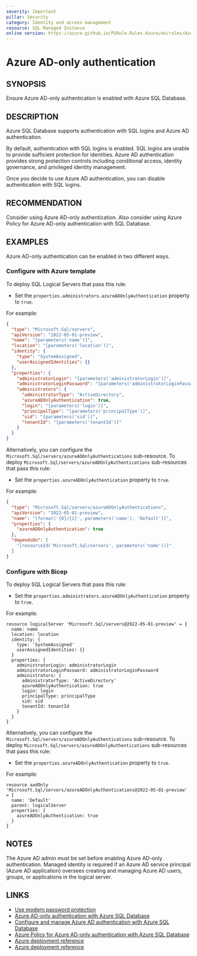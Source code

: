 ```yaml
---
severity: Important
pillar: Security
category: Identity and access management
resource: SQL Managed Instance
online version: https://azure.github.io/PSRule.Rules.Azure/en/rules/Azure.SQLMI.AADOnly/
---
```


# Azure AD-only authentication

## SYNOPSIS

Ensure Azure AD-only authentication is enabled with Azure SQL Database.

## DESCRIPTION

Azure SQL Database supports authentication with SQL logins and Azure AD authentication.

By default, authentication with SQL logins is enabled.
SQL logins are unable to provide sufficient protection for identities.
Azure AD authentication provides strong protection controls including conditional access, identity governance, and privileged identity management.

Once you decide to use Azure AD authentication, you can disable authentication with SQL logins.

## RECOMMENDATION

Consider using Azure AD-only authentication.
Also consider using Azure Policy for Azure AD-only authentication with SQL Database.

## EXAMPLES

Azure AD-only authentication can be enabled in two different ways.

### Configure with Azure template

To deploy SQL Logical Servers that pass this rule:

- Set the `properties.administrators.azureADOnlyAuthentication` property to `true`.

For example:

```json
{
  "type": "Microsoft.Sql/servers",
  "apiVersion": "2022-05-01-preview",
  "name": "[parameters('name')]",
  "location": "[parameters('location')]",
  "identity": {
    "type": "SystemAssigned",
    "userAssignedIdentities": {}
  },
  "properties": {
    "administratorLogin": "[parameters('administratorLogin')]",
    "administratorLoginPassword": "[parameters('administratorLoginPassword')]",
    "administrators": {
      "administratorType": "ActiveDirectory",
      "azureADOnlyAuthentication": true,
      "login": "[parameters('login')]",
      "principalType": "[parameters('principalType')]",
      "sid": "[parameters('sid')]",
      "tenantId": "[parameters('tenantId')]"
    }
  }
}
```

Alternatively, you can configure the `Microsoft.Sql/servers/azureADOnlyAuthentications` sub-resource.
To deploy `Microsoft.Sql/servers/azureADOnlyAuthentications` sub-resources that pass this rule:

- Set the `properties.azureADOnlyAuthentication` property to `true`.

For example:

```json
{
  "type": "Microsoft.Sql/servers/azureADOnlyAuthentications",
  "apiVersion": "2022-05-01-preview",
  "name": "[format('{0}/{1}', parameters('name'), 'Default')]",
  "properties": {
    "azureADOnlyAuthentication": true
  },
  "dependsOn": [
    "[resourceId('Microsoft.Sql/servers', parameters('name'))]"
  ]
}
```

### Configure with Bicep

To deploy SQL Logical Servers that pass this rule:

- Set the `properties.administrators.azureADOnlyAuthentication` property to `true`.

For example:

```bicep
resource logicalServer 'Microsoft.Sql/servers@2022-05-01-preview' = {
  name: name
  location: location
  identity: {
    type: 'SystemAssigned'
    userAssignedIdentities: {}
  }
  properties: {
    administratorLogin: administratorLogin
    administratorLoginPassword: administratorLoginPassword
    administrators: {
      administratorType: 'ActiveDirectory'
      azureADOnlyAuthentication: true
      login: login
      principalType: principalType
      sid: sid
      tenantId: tenantId
    }
  }
}
```

Alternatively, you can configure the `Microsoft.Sql/servers/azureADOnlyAuthentications` sub-resource.
To deploy `Microsoft.Sql/servers/azureADOnlyAuthentications` sub-resources that pass this rule:

- Set the `properties.azureADOnlyAuthentication` property to `true`.

For example:

```bicep
resource aadOnly 'Microsoft.Sql/servers/azureADOnlyAuthentications@2022-05-01-preview' = {
  name: 'Default'
  parent: logicalServer
  properties: {
    azureADOnlyAuthentication: true
  }
}
```

## NOTES

The Azure AD admin must be set before enabling Azure AD-only authentication. Managed identity is required if an Azure AD service principal (Azure AD application) oversees creating and managing Azure AD users, groups, or applications in the logical server.
## LINKS

- [Use modern password protection](https://learn.microsoft.com/azure/architecture/framework/security/design-identity-authentication#use-modern-password-protection)
- [Azure AD-only authentication with Azure SQL Database](https://learn.microsoft.com/azure/azure-sql/database/authentication-azure-ad-only-authentication)
- [Configure and manage Azure AD authentication with Azure SQL Database](https://learn.microsoft.com/azure/azure-sql/database/authentication-aad-configure)
- [Azure Policy for Azure AD-only authentication with Azure SQL Database](https://learn.microsoft.com/azure/azure-sql/database/authentication-azure-ad-only-authentication-policy)
- [Azure deployment reference](https://learn.microsoft.com/azure/templates/microsoft.sql/servers#managedinstanceexternaladministrator)
- [Azure deployment reference](https://learn.microsoft.com/azure/templates/microsoft.sql/servers/azureadonlyauthentications#managedinstanceazureadonlyauthproperties)
